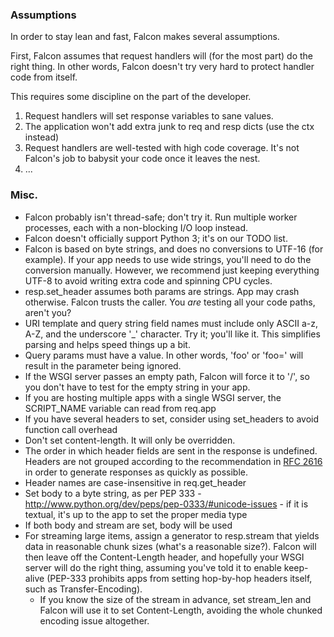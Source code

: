 ### Assumptions ###

In order to stay lean and fast, Falcon makes several assumptions.

First, Falcon assumes that request handlers will (for the most part) do the right thing. In other words, Falcon doesn't try very hard to protect handler code from itself. 

This requires some discipline on the part of the developer.

1. Request handlers will set response variables to sane values.
1. The application won't add extra junk to req and resp dicts (use the ctx instead)
1. Request handlers are well-tested with high code coverage. It's not Falcon's job to babysit your code once it leaves the nest.
1. ...

### Misc. ###

* Falcon probably isn't thread-safe; don't try it. Run multiple worker processes, each with a non-blocking I/O loop instead.
* Falcon doesn't officially support Python 3; it's on our TODO list.
* Falcon is based on byte strings, and does no conversions to UTF-16 (for example). If your app needs to use wide strings, you'll need to do the conversion manually. However, we recommend just keeping everything UTF-8 to avoid writing extra code and spinning CPU cycles.
* resp.set_header assumes both params are strings. App may crash otherwise. Falcon trusts the caller. You *are* testing all your code paths, aren't you?
* URI template and query string field names must include only ASCII a-z, A-Z, and the underscore '_' character. Try it; you'll like it. This simplifies parsing and helps speed things up a bit. 
* Query params must have a value. In other words, 'foo' or 'foo=' will result in the parameter being ignored.
* If the WSGI server passes an empty path, Falcon will force it to '/', so you don't have to test for the empty string in your app.
* If you are hosting multiple apps with a single WSGI server, the SCRIPT_NAME variable can read from req.app
* If you have several headers to set, consider using set_headers to avoid function call overhead
* Don't set content-length. It will only be overridden.
* The order in which header fields are sent in the response is undefined. Headers are not grouped according to the recommendation in [RFC 2616](http://tools.ietf.org/html/rfc2616#section-4.2) in order to generate responses as quickly as possible.
* Header names are case-insensitive in req.get_header
* Set body to a byte string, as per PEP 333 - http://www.python.org/dev/peps/pep-0333/#unicode-issues - if it is textual, it's up to the app to set the proper media type
* If both body and stream are set, body will be used
* For streaming large items, assign a generator to resp.stream that yields data in reasonable chunk sizes (what's a reasonable size?). Falcon will then leave off the Content-Length header, and hopefully your WSGI server will do the right thing, assuming you've told it to enable keep-alive (PEP-333 prohibits apps from setting hop-by-hop headers itself, such as Transfer-Encoding).
  * If you know the size of the stream in advance, set stream\_len and Falcon will use it to set Content-Length, avoiding the whole chunked encoding issue altogether. 


